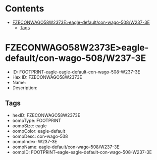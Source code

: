 



Contents
========

* [FZECONWAGO58W2373E>eagle-default/con-wago-508/W237-3E](#fzeconwago58w2373eeagle-defaultcon-wago-508w237-3e)
	* [Tags](#tags)

# FZECONWAGO58W2373E>eagle-default/con-wago-508/W237-3E

- ID: FOOTPRINT-eagle-eagle-default-con-wago-508-W237-3E
- Hex ID: FZECONWAGO58W2373E
- Name: 
- Description: 

## Tags

- hexID: FZECONWAGO58W2373E
- oompType: FOOTPRINT
- oompSize: eagle
- oompColor: eagle-default
- oompDesc: con-wago-508
- oompIndex: W237-3E
- oompName: eagle-default/con-wago-508/W237-3E
- oompID: FOOTPRINT-eagle-eagle-default-con-wago-508-W237-3E
